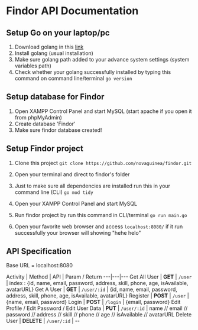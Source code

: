 # Findor API Documentation

## Setup Go on your laptop/pc

1. Download golang in this [link](https://go.dev/dl/)
2. Install golang (usual installation)
3. Make sure golang path added to your advance system settings (system variables path)
4. Check whether your golang successfully installed by typing this command on command line/terminal
`go version`

## Setup database for Findor

1. Open XAMPP Control Panel and start MySQL (start apache if you open it from phpMyAdmin)
2. Create database 'Findor'
3. Make sure findor database created!

## Setup Findor project

1. Clone this project 
`git clone https://github.com/novaguinea/findor.git`

2. Open your terminal and direct to findor's folder
3. Just to make sure all dependencies are installed run this in your command line (CLI)
`go mod tidy`

4. Open your XAMPP Control Panel and start MySQL
5. Run findor project by run this command in CLI/terminal
`go run main.go`

6. Open your favorite web browser and access `localhost:8080/` if it run successfully your browser will showing "hehe helo"

## API Specification

Base URL = localhost:8080

 Activity | Method | API | Param / Return
---|---|---
Get All User | **GET** | `/user` | index : {id, name, email, password, address, skill, phone, age, isAvailable, avatarURL}
Get A User | **GET** | `/user/:id` | {id, name, email, password, address, skill, phone, age, isAvailable, avatarURL}
Register | **POST** | `/user` | {name, email, password}
Login | **POST** | `/login` | {email, password}
Edit Profile / Edit Password / Edit User Data | **PUT** | `/user/:id` | name // email // password // address // skill // phone // age // isAvailable // avatarURL
Delete User | **DELETE** | `/user/:id` | -- 
